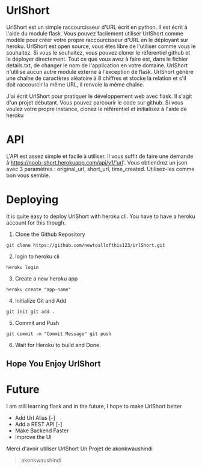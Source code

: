 # UrlShort

UrlShort est un simple raccourcisseur d'URL écrit en python. Il est écrit à l'aide du module flask. Vous pouvez facilement utiliser UrlShort comme modèle pour créer votre propre raccourcisseur d'URL en le déployant sur heroku. UrlShort est open source, vous êtes libre de l'utiliser comme vous le souhaitez. Si vous le souhaitez, vous pouvez cloner le référentiel github et le déployer directement. Tout ce que vous avez à faire est, dans le fichier details.txt, de changer le nom de l'application en votre domaine. UrlShort n'utilise aucun autre module externe à l'exception de flask. UrlShort génère une chaîne de caractères aléatoire à 8 chiffres et stocke la relation et s'il doit raccourcir la même URL, il renvoie la même chaîne.

J'ai écrit UrlShort pour pratiquer le développement web avec flask. Il s'agit d'un projet débutant. Vous pouvez parcourir le code sur github. Si vous voulez votre propre instance, clonez le référentiel et initialisez à l'aide de heroku

# API

L'API est assez simple et facile à utiliser. Il vous suffit de faire une demande à <https://noob-short.herokuapp.com/api/v1/'url>'. Vous obtiendrez un json avec 3 paramètres : original_url, short_url, time_created. Utilisez-les comme bon vous semble.


# Deploying

It is quite easy to deploy UrlShort with heroku cli. You have to have a heroku account for this though.

1. Clone the Github Repository  

`git clone https://github.com/newtoallofthis123/UrlShort.git`

2. login to heroku cli

`heroku login`

3. Create a new heroku app

`heroku create "app-name"`

4. Initialize Git and Add

`git init
git add .`

5. Commit and Push

`git commit -m "Commit Message"
git push`

6. Wait for Heroku to build and Done.

## Hope You Enjoy UrlShort

# Future

I am still learning flask and in the future, I hope to make UrlShort better

- Add Url Alias [-]
- Add a REST API [-]
- Make Backend Faster
- Improve the UI

Merci d'avoir utiliser UrlShort
Un Projet de akonkwaushindi

> akonkwaushindi
